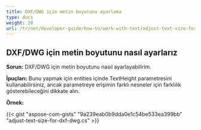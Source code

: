 ```yaml
---
title: DXF/DWG için metin boyutunu ayarlama
type: docs
weight: 20
url: /tr/net/developer-guide/how-to/work-with-text/adjust-text-size-for-dxf-dwg/
---
```



## **DXF/DWG için metin boyutunu nasıl ayarlarız**

**Sorun:** DXF/DWG için metin boyutunu nasıl ayarlayabilirim.

**İpuçları:** Bunu yapmak için entities içinde TextHeight parametresini kullanabilirsiniz, ancak parametreye erişimin farklı nesneler için farklılık gösterebileceğini dikkate alın.

**Örnek:**

{{< gist "aspose-com-gists" "9a239eab0b9dda0e1c54be533ea399bb" "adjust-text-size-for-dxf-dwg.cs" >}}

